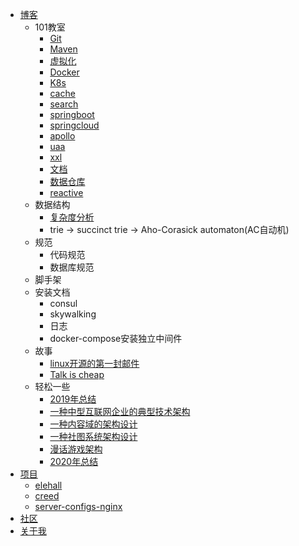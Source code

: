 * [博客](docs/blog/index.md)
    * 101教室
        * [Git](docs/blog/classroom101/git.md)
        * [Maven](docs/blog/classroom101/maven.md)
        * [虚拟化](docs/blog/classroom101/virtualization.md)
        * [Docker](docs/blog/classroom101/docker.md)
        * [K8s](docs/blog/classroom101/k8s.md)
        * [cache](docs/blog/classroom101/cache.md)
        * [search](docs/blog/classroom101/elastic-search.md)
        * [springboot](docs/blog/classroom101/springboot.md)
        * [springcloud](docs/blog/classroom101/springcloud.md)
        * [apollo](docs/blog/classroom101/apollo.md)
        * [uaa](docs/blog/classroom101/uaa.md)
        * [xxl](docs/blog/classroom101/xxl.md)
        * [文档](docs/blog/classroom101/docguide.md)
        * [数据仓库](docs/blog/classroom101/datawarehouse.md)
        * [reactive](docs/blog/classroom101/reactive.md)
    * 数据结构
        * [复杂度分析](https://www.cnblogs.com/chenjinxinlove/p/10038919.html)
        * trie -> succinct trie -> Aho-Corasick automaton(AC自动机)
    * 规范
        * 代码规范
        * 数据库规范
    * 脚手架
    * 安装文档
        * consul
        * skywalking
        * 日志
        * docker-compose安装独立中间件
    * 故事
        * [linux开源的第一封邮件](docs/blog/story/linux_first_email.md)
        * [Talk is cheap](docs/blog/story/talk_cheap.md)
    * 轻松一些
        * [2019年总结](docs/blog/easypal/summary_2019.md)
        * [一种中型互联网企业的典型技术架构](docs/blog/easypal/medium_enterprise_architecture.md)
        * [一种内容域的架构设计](docs/blog/easypal/domain_content_design.md)
        * [一种社图系统架构设计](docs/blog/easypal/social_graph_design.md)
        * [漫话游戏架构](docs/blog/easypal/game_arch.md)
        * [2020年总结](docs/blog/easypal/summary_2020.md)
* [项目](docs/project/index.md)
    * [elehall](docs/project/elehall.md)
    * [creed](docs/project/creed.md)
    * [server-configs-nginx](docs/project/server-configs-nginx.md)
* [社区](docs/community/community.md)
* [关于我](docs/about/about.md)